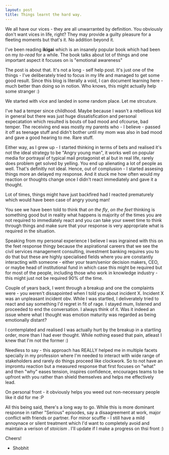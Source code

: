 ```yaml
---
layout: post
title: Things learnt the hard way.
---
```


We all have our vices - they are all unwarranted by definition. You obviously don't want vices in life, right? They may provide a guilty pleasure for a fleeting moments but that's it. No addition beyond it.

I've been reading <strong>ikigai</strong> which is an insanely popular book which had been on my <em>to-read</em> for a while. The book talks about lot of things and one important aspect it focuses on is "emotional awareness"

The post is about that. It's not a long - self help post. It's just one of the things - I've deliberately tried to focus in my life and managed to get some good result. Since this blog is literally a void, I can document learning here - much better than doing so in notion. Who knows, this might actually help some stranger :)

We started with vice and landed in some random place. Let me strcuture.

I've had a temper since childhood. Maybe because I wasn't a rebellious kid in general but there was just huge dissatisfication and personal expecatation which resulted is bouts of bad mood and ofcourse, bad temper. The receiving end was mostly my parents who - I believe - passed it off as teenage stuff and didn't bother until my mom was also in bad mood and gave a good hearing to me. Rare stuff.

Either way, as I grew up - I started thinking in terms of bets and realised it's not the ideal strategy to be "Angry young man", it works well on popular media for portrayal of typical mail protagonist et al but in real life, rarely does problem get solved by yelling. You end up alienating a lot of people as well. That's definitly not ideal.
Hence, out of complusion - I started assesing things more an delayed my response. And it stuck me how often would my reaction or thoughts change once I didn't react immediately and gave it a thought.

Lot of times, things might have just backfired had I reacted prematurely which would have been case of angry young man!

You see we have been told to think that <em>on the fly</em>, <em>on the feet</em> thinking is something good but in reality what happens is majority of the times you are not required to immediately react and you can take your sweet time to think through things and make sure that your  response is very appropriate what is required in the situation. 

Speaking from my personal experience I believe I was ingrained with this on the feet response thingy because the aspirational careers that we see the civil services management consulting, investment banking requires you to do that but these are highly specialised fields where you are constantly interacting with someone - either your team/senior decision makers,  CEO, or maybe head of institutional fund in which case this might be required but for most of the people, including those who work in knowledge industry - this might just not be required 90% of the time.

Couple of years back, I went through a breakup and one the complaints were - you weren't dissapointed when I told you about incident X. Incident X was an unpleasant incident obv. While I was startled, I deliverately tried to react and say something I'd regret in fit of rage. I stayed mum, listened and proceeded to end the conversation. I always think of it. Was it indeed an issue where what I thought was emotion maturity was regarded as being emotionally distant? 

I contemplated and realised I was actually hurt by the breakup in a startling order, more than I had ever thought. While nothing eased that pain, atleast I knew that I'm not the former :)  

Needless to say - this approach has REALLY helped me in multiple facets specially in my profession where I'm needed to interact with wide range of stakeholders and rarely do things proceed like clockwork. So to not have an impromtu reaction but a measured response that first focuses on "what" and then "why" eases tension, inspires confidence, encourages teams to be upfront with you rather than shield themselves and helps me effectively lead. 

On personal front - it obviously helps you weed out non-necessary people like it did for me :P

All this being said, there's a long way to go. While this is more dominant response in rather "Serious" episodes, say a disaagreement at work, major conflict with friends or partner. For minor scuffle - I still have a mild annoynace or silent treatment which I'd want to completely avoid and maintain a verison of <em> stoicism </em>. I'll update if I make a progress on thsi front :)

Cheers!
- Shobhit
